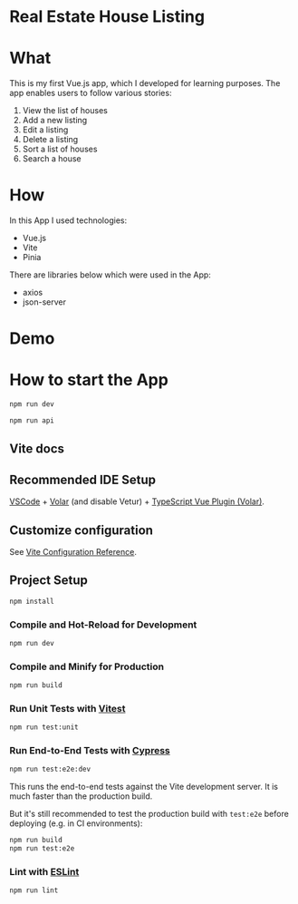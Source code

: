 # Real Estate House Listing

# What

This is my first Vue.js app, which I developed for learning purposes.
The app enables users to follow various stories:

1. View the list of houses
2. Add a new listing
3. Edit a listing
4. Delete a listing
5. Sort a list of houses
6. Search a house

# How

In this App I used technologies:

- Vue.js
- Vite
- Pinia

There are libraries below which were used in the App:

- axios
- json-server

# Demo

# How to start the App

```sh
npm run dev
```

```sh
npm run api
```

## Vite docs

## Recommended IDE Setup

[VSCode](https://code.visualstudio.com/) + [Volar](https://marketplace.visualstudio.com/items?itemName=Vue.volar) (and disable Vetur) + [TypeScript Vue Plugin (Volar)](https://marketplace.visualstudio.com/items?itemName=Vue.vscode-typescript-vue-plugin).

## Customize configuration

See [Vite Configuration Reference](https://vitejs.dev/config/).

## Project Setup

```sh
npm install
```

### Compile and Hot-Reload for Development

```sh
npm run dev
```

### Compile and Minify for Production

```sh
npm run build
```

### Run Unit Tests with [Vitest](https://vitest.dev/)

```sh
npm run test:unit
```

### Run End-to-End Tests with [Cypress](https://www.cypress.io/)

```sh
npm run test:e2e:dev
```

This runs the end-to-end tests against the Vite development server.
It is much faster than the production build.

But it's still recommended to test the production build with `test:e2e` before deploying (e.g. in CI environments):

```sh
npm run build
npm run test:e2e
```

### Lint with [ESLint](https://eslint.org/)

```sh
npm run lint
```

